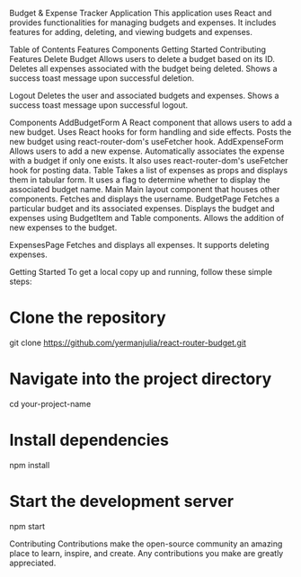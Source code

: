 Budget & Expense Tracker Application
This application uses React and provides functionalities for managing budgets and expenses. It includes features for adding, deleting, and viewing budgets and expenses.

Table of Contents
Features
Components
Getting Started
Contributing
Features
Delete Budget
Allows users to delete a budget based on its ID.
Deletes all expenses associated with the budget being deleted.
Shows a success toast message upon successful deletion.

Logout
Deletes the user and associated budgets and expenses.
Shows a success toast message upon successful logout.

Components
AddBudgetForm
A React component that allows users to add a new budget.
Uses React hooks for form handling and side effects.
Posts the new budget using react-router-dom's useFetcher hook.
AddExpenseForm
Allows users to add a new expense.
Automatically associates the expense with a budget if only one exists.
It also uses react-router-dom's useFetcher hook for posting data.
Table
Takes a list of expenses as props and displays them in tabular form.
It uses a flag to determine whether to display the associated budget name.
Main
Main layout component that houses other components.
Fetches and displays the username.
BudgetPage
Fetches a particular budget and its associated expenses.
Displays the budget and expenses using BudgetItem and Table components.
Allows the addition of new expenses to the budget.

ExpensesPage
Fetches and displays all expenses.
It supports deleting expenses.

Getting Started
To get a local copy up and running, follow these simple steps:
# Clone the repository
git clone https://github.com/yermanjulia/react-router-budget.git

# Navigate into the project directory
cd your-project-name

# Install dependencies
npm install

# Start the development server
npm start

Contributing
Contributions make the open-source community an amazing place to learn, inspire, and create. Any contributions you make are greatly appreciated.
